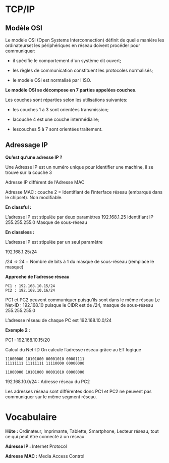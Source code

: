 # TCP/IP

## Modèle OSI 

Le modèle OSI (Open Systems Interconnection) définit de quelle manière les ordinateurset les périphériques en réseau doivent procéder pour communiquer:

 - il spécifie le comportement d'un système dit ouvert;

 - les règles de communication constituent les protocoles normalisés;

 - le modèle OSI est normalisé par l'ISO.

 **Le modèle OSI se décompose en 7 parties appelées couches.**

 Les couches sont réparties selon les utilisations suivantes:
 
 - les couches 1 à 3 sont orientées transmission;

 - lacouche 4 est une couche intermédiaire;

 - lescouches 5 à 7 sont orientées traitement.

 ## Adressage IP 

**Qu’est qu’une adresse IP ?**

Une Adresse IP est un numéro unique pour identifier une machine, il se trouve sur la couche 3 

Adresse IP différent de l’Adresse MAC

Adresse MAC : couche 2 = Identifiant de l’interface réseau (embarqué dans le chipset). Non modifiable.

**En classful :**

L’adresse IP est stipulée par deux paramètres
192.168.1.25 Identifiant IP
255.255.255.0 Masque de sous-réseau

**En classless :**

L’adresse IP est stipulée par un seul paramètre

192.168.1.25/24

/24 => 24 = Nombre de bits à 1 du masque de sous-réseau (remplace le masque)

**Approche de l’adresse réseau**

    PC1 : 192.168.10.15/24
    PC2 : 192.168.10.16/24

PC1 et PC2 peuvent communiquer puisqu’ils sont dans le même réseau
Le Net-ID : 192.168.10 puisque le CIDR est de /24, masque de sous-réseau 255.255.255.0

L’adresse réseau de chaque PC est 192.168.10.0/24

**Exemple 2 :**

PC1 : 192.168.10.15/20

Calcul du Net-ID
On calcule l’adresse réseau grâce au ET logique

    11000000 10101000 00001010 00001111
    11111111 11111111 11110000 00000000
    
    11000000 10101000 00001010 00000000

192.168.10.0/24 : Adresse réseau du PC2

Les adresses réseau sont différentes donc PC1 et PC2 ne peuvent pas communiquer sur le même segment réseau.



 # Vocabulaire 

**Hôte :** Ordinateur, Imprimante, Tablette, Smartphone, Lecteur réseau, tout ce qui peut être connecté à un réseau

**Adresse IP :** Internet Protocol

**Adresse MAC :** Media Access Control